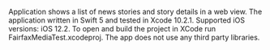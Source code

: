 Application shows a list of news stories and story details in a web view.
The application written in Swift 5 and tested in Xcode 10.2.1.
Supported iOS versions: iOS 12.2.
To open and build the project in XCode run FairfaxMediaTest.xcodeproj.
The app does not use any third party libraries.
